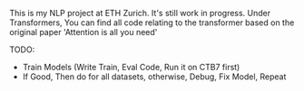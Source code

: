 This is my NLP project at ETH Zurich. It's still work in progress.
Under Transformers, You can find all code relating to the transformer based on the original paper 'Attention is all you need'

TODO:
- Train Models (Write Train, Eval Code, Run it on CTB7 first)
- If Good, Then do for all datasets, otherwise, Debug, Fix Model, Repeat

